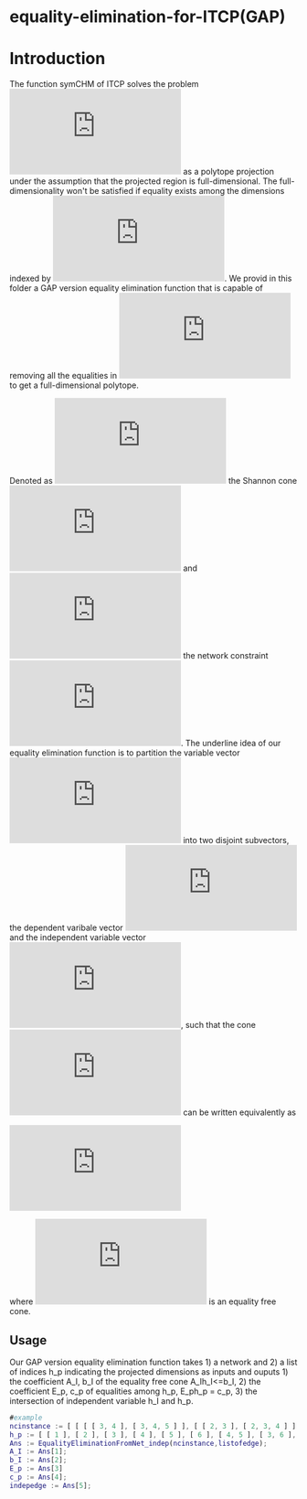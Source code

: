 # equality-elimination-for-ITCP(GAP)
# Introduction

The function symCHM of ITCP solves the problem ![equation](https://latex.codecogs.com/svg.latex?%5Cinline%20%5Ctext%7BProj%7D_%7B%5Cboldsymbol%7Bh%7D_p%7D%28%5CGamma_N%5Ccap%20%5Cmathcal%7BL%7D_%7B%5Cmathsf%7BA%7D%7D%29) as a polytope projection under the assumption that the projected region is full-dimensional. The full-dimensionality won't be satisfied if equality exists among the dimensions indexed by ![equation](https://latex.codecogs.com/svg.latex?%5Cinline%20%5Cboldsymbol%7Bh%7D_p). We provid in this folder a GAP version equality elimination function that is capable of removing all the equalities in ![equation](https://latex.codecogs.com/svg.latex?%5Cinline%20%5CGamma_%7BN%7D%20%5Ccap%5Cmathcal%7BL%7D_%7B%5Cmathsf%7BA%7D%7D) to get a full-dimensional polytope.

Denoted as ![equation](https://latex.codecogs.com/svg.latex?%5Cinline%20%5Cmathbb%7BA%7D%5Cboldsymbol%7Bh%7D%5Cleq%20%5Cboldsymbol%7B0%7D) the Shannon cone ![equation](https://latex.codecogs.com/svg.latex?%5CGamma_N) and ![equation](https://latex.codecogs.com/svg.latex?%5Cinline%20%5Cmathbb%7BE%7D%5Cboldsymbol%7Bh%7D%3D%20%5Cboldsymbol%7B0%7D) the network constraint ![equation](https://latex.codecogs.com/svg.latex?%5Cinline%20%5Cmathcal%7BL%7D_%7B%5Cmathsf%7BA%7D%7D). The underline idea of our equality elimination function is to partition the variable vector ![equation](https://latex.codecogs.com/svg.latex?%5Cinline%20%5Cboldsymbol%7Bh%7D) into two disjoint subvectors, the dependent varibale vector ![equation](https://latex.codecogs.com/svg.latex?%5Cinline%20%5Cboldsymbol%7Bh%7D_D) and the independent variable vector ![equation](https://latex.codecogs.com/svg.latex?%5Cinline%20%5Cboldsymbol%7Bh%7D_I), such that the cone ![equation](https://latex.codecogs.com/svg.latex?%5Cinline%20%5Cmathbb%7BA%7D%5Cboldsymbol%7Bh%7D%5Cleq%20%5Cboldsymbol%7B0%7D%5Ccap%20%5Cmathbb%7BE%7D%5Cboldsymbol%7Bh%7D%3D%5Cboldsymbol%7B0%7D) can be written equivalently as 

![equation](https://latex.codecogs.com/svg.latex?%5Cbegin%7Bcases%7D%20%5Cmathbb%7BA%7D_I%5Cboldsymbol%7Bh%7D_I%5Cleq%20%5Cboldsymbol%7B0%7D%5C%5C%20%5Cmathbb%7BE%7D_I%5Cboldsymbol%7Bh%7D_I%3D%5Cboldsymbol%7Bh%7D_D%20%5Cend%7Bcases%7D)

where ![equation](https://latex.codecogs.com/svg.latex?%5Cinline%20%5Cmathbb%7BA%7D_I%5Cboldsymbol%7Bh%7D_I%5Cleq%20%5Cboldsymbol%7B0%7D) is an equality free cone.
## Usage
Our GAP version equality elimination function takes 1) a network and 2) a list of indices h_p indicating the projected dimensions as inputs and ouputs 1) the coefficient A_I, b_I of the equality free cone A_Ih_I<=b_I, 2) the coefficient E_p, c_p  of equalities among h_p, E_ph_p = c_p, 3) the intersection of independent variable h_I and h_p.  
```GAP
#example
ncinstance := [ [ [ [ 3, 4 ], [ 3, 4, 5 ] ], [ [ 2, 3 ], [ 2, 3, 4 ] ] ], 3, 6 ];
h_p := [ [ 1 ], [ 2 ], [ 3 ], [ 4 ], [ 5 ], [ 6 ], [ 4, 5 ], [ 3, 6 ], [ 1, 2 ], [ 2, 3, 4 ] ];
Ans := EqualityEliminationFromNet_indep(ncinstance,listofedge);
A_I := Ans[1];
b_I := Ans[2];
E_p := Ans[3]
c_p := Ans[4];
indepedge := Ans[5];
```

